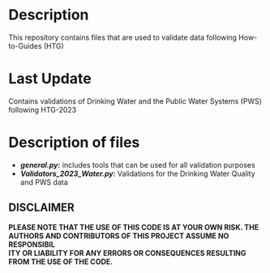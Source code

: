 # Description

This repository contains files that are used to validate data following How-to-Guides (HTG)


# Last Update

Contains validations of Drinking Water and the Public Water Systems (PWS) following HTG-2023

# Description of files

- ***general.py:*** includes tools that can be used for all validation purposes
- ***Validators_2023_Water.py:*** Validations for the Drinking Water Quality and PWS data



## DISCLAIMER

**PLEASE NOTE THAT THE USE OF THIS CODE IS AT YOUR OWN RISK. THE AUTHORS AND CONTRIBUTORS OF THIS PROJECT ASSUME NO RESPONSIBIL\
ITY OR LIABILITY FOR ANY ERRORS OR CONSEQUENCES RESULTING FROM THE USE OF THE CODE.**
